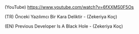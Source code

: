 (YouTube) https://www.youtube.com/watch?v=6fXXMS0F5Os

(TR) Önceki Yazılımcı Bir Kara Deliktir - (Zekeriya Koç)

(EN) Previous Developer Is A Black Hole - (Zekeriya Koç)
